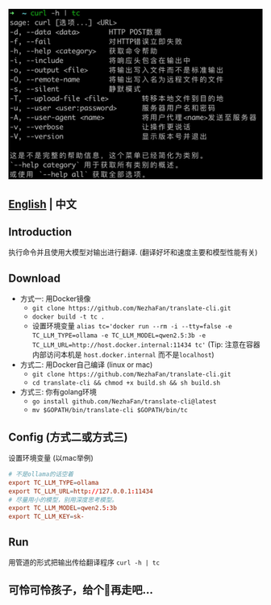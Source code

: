 ![](img/demo1.jpg)

## [English](README.md) | 中文

## Introduction

执行命令并且使用大模型对输出进行翻译. (翻译好坏和速度主要和模型性能有关)

## Download
- 方式一: 用Docker镜像
  - `git clone https://github.com/NezhaFan/translate-cli.git`
  - `docker build -t tc .` 
  - 设置环境变量 `alias tc='docker run --rm -i --tty=false -e TC_LLM_TYPE=ollama -e TC_LLM_MODEL=qwen2.5:3b -e TC_LLM_URL=http://host.docker.internal:11434 tc'` (Tip: 注意在容器内部访问本机是 `host.docker.internal` 而不是`localhost`)
- 方式二: 用Docker自己编译 (linux or mac) 
  - `git clone https://github.com/NezhaFan/translate-cli.git`
  - `cd translate-cli && chmod +x build.sh && sh build.sh`
- 方式三: 你有golang环境
  - `go install github.com/NezhaFan/translate-cli@latest` 
  - `mv $GOPATH/bin/translate-cli $GOPATH/bin/tc`

## Config (方式二或方式三)
设置环境变量 (以mac举例)
```conf
# 不是ollama的话空着
export TC_LLM_TYPE=ollama
export TC_LLM_URL=http://127.0.0.1:11434
# 尽量用小的模型，别用深度思考模型。
export TC_LLM_MODEL=qwen2.5:3b
export TC_LLM_KEY=sk-
```

## Run
用管道的形式把输出传给翻译程序 `curl -h | tc`

## 可怜可怜孩子，给个🌟再走吧...
